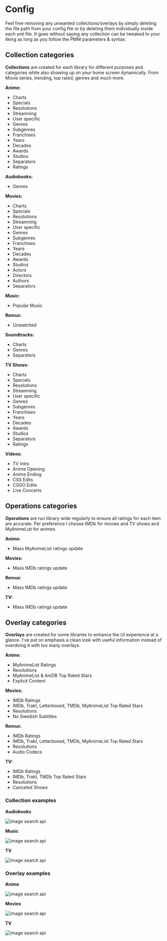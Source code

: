 # Config

Feel free removing any unwanted collections/overlays by simply deleting the file path from your config file or by deleting them individually inside each yml file. It goes without saying any collection can be tweaked to your liking as long as you follow the PMM parameters & syntax.

## Collection categories

**Collections** are created for each library for different purposes and categories while also showing up on your home screen dynamically. From Movie series, trending, top rated, genres and much more.

**Anime:**

- Charts
- Specials
- Resolutions
- Streamning
- User specific
- Genres
- Subgenres
- Franchises
- Years
- Decades
- Awards
- Studios
- Separators
- Ratings

**Audiobooks:**

- Genres

**Movies:**

- Charts
- Specials
- Resolutions
- Streamning
- User specific
- Genres
- Subgenres
- Franchises
- Years
- Decades
- Awards
- Studios
- Actors
- Directors
- Authors
- Separators

**Music:**

- Popular Music

**Remux:**

- Unwatched

**Soundtracks:**

- Charts
- Genres
- Separators

**TV Shows:**

- Charts
- Specials
- Resolutions
- Streamning
- User specific
- Genres
- Subgenres
- Franchises
- Years
- Decades
- Awards
- Studios
- Separators
- Ratings

**Videos:**

- TV Intro
- Anime Opening
- Anime Ending
- CSS Edits
- CSGO Edits
- Live Concerts

## Operations categories

**Operations** are run library wide regularly to ensure all ratings for each item are accurate. Per preference I choose IMDb for movies and TV shows and MyAnimeList for animes.

**Anime:**

- Mass MyAnimeList ratings update

**Movies:**

- Mass IMDb ratings update

**Remux:**

- Mass IMDb ratings update

**TV:**

- Mass IMDb ratings update

## Overlay categories

**Overlays** are created for some libraries to enhance the UI experience at a glance. I've put on emphasis a clean look with useful information instead of overdoing it with too many overlays.

**Anime:**

- MyAnimeList Ratings
- Resolutions
- MyAnimeList & AniDB Top Rated Stars
- Explicit Content

**Movies:**

- IMDb Ratings
- IMDb, Trakt, Letterboxed, TMDb, MyAnimeList Top Rated Stars
- Resolutions
- No Swedish Subtitles

**Remux:**

- IMDb Ratings
- IMDb, Trakt, Letterboxed, TMDb, MyAnimeList Top Rated Stars
- Resolutions
- Audio Codecs

**TV:**

- IMDb Ratings
- IMDb, Trakt, TMDb Top Rated Stars
- Resolutions
- Canceled Shows

### Collection examples

**Audiobooks**

![image search api](https://i.imgur.com/paYKsAV.png)

**Music**

![image search api](https://i.imgur.com/Cr3DSsZ.png)

**TV**

![image search api](https://i.imgur.com/wAowutX.png)

### Overlay examples

**Anime**

![image search api](https://i.imgur.com/FmzDHkO.png)

**Movies**

![image search api](https://i.imgur.com/xcq8HqX.png)

**TV**

![image search api](https://i.imgur.com/7cUfZ53.png)
